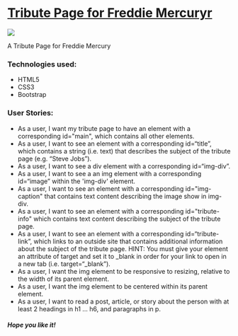 <h1><a href=""><strong>Tribute Page for Freddie Mercuryr</strong></a></h1>
<img src="https://imgur.com/a/ljSg3T2">
<p>A Tribute Page for Freddie Mercury </p>
<h3>Technologies used: </h3>
<ul>
	<li>HTML5</li>
	<li>CSS3</li>
	<li>Bootstrap</li>
</ul>
<h3>User Stories: </h3>
<ul>
	<li>As a user, I want my tribute page to have an element with a corresponding id="main", which contains all other elements.</li>
	<li>As a user, I want to see an element with a corresponding id=“title”, which contains a string (i.e. text) that describes the subject of the tribute page (e.g. “Steve Jobs”).</li>
  <li>As a user, I want to see a div element with a corresponding id=“img-div”.</li>
  <li>As a user, I want to see a an img element with a corresponding id=“image” within the 'img-div' element.</li>
  <li>As a user, I want to see an element with a corresponding id="img-caption" that contains text content describing the image show in img-div.</li>
  <li>As a user, I want to see an element with a corresponding id="tribute-info" which contains text content describing the subject of the tribute page.</li>
  <li>As a user, I want to see an element with a corresponding id=“tribute- link”, which links to an outside site that contains additional information about the subject of the tribute page.
HINT: You must give your element an attribute of target and set it to _blank in order for your link to open in a new tab (i.e. target=“_blank”).</li>
  <li>As a user, I want the img element to be responsive to resizing, relative to the width of its parent element.</li>
  <li>As a user, I want the img element to be centered within its parent element.</li>
  <li>As a user, I want to read a post, article, or story about the person with at least 2 headings in h1 ... h6, and paragraphs in p.</li>
</ul>

<h5>Hope you like it!</h5>
